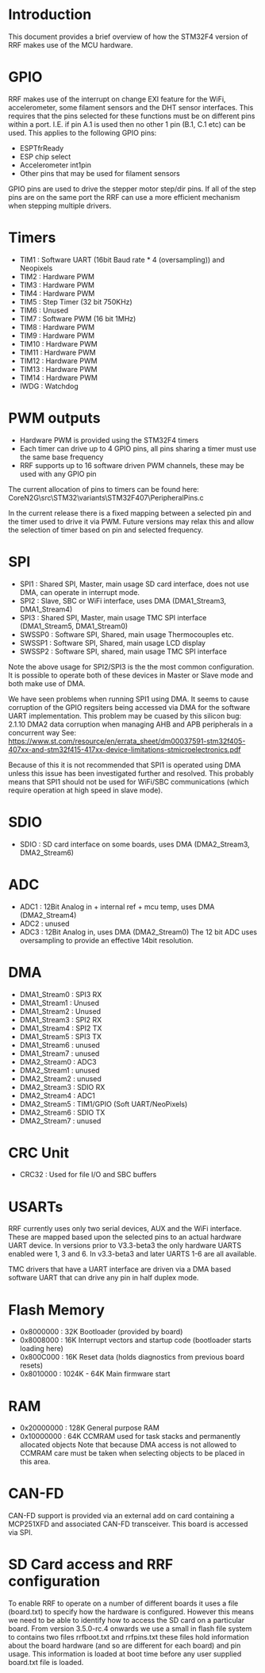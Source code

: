 Introduction
============
This document provides a brief overview of how the STM32F4 version of RRF makes use of the
MCU hardware.

GPIO
====
RRF makes use of the interrupt on change EXI feature for the WiFi, accelerometer, 
some filament sensors and the DHT sensor interfaces. This requires that the pins 
selected for these functions must be on different pins within a port. I.E.
if pin A.1 is used then no other 1 pin (B.1, C.1 etc) can be used. This applies
to the following GPIO pins:
* ESPTfrReady
* ESP chip select
* Accelerometer int1pin
* Other pins that may be used for filament sensors

GPIO pins are used to drive the stepper motor step/dir pins. If all of the step pins
are on the same port the RRF can use a more efficient mechanism when stepping multiple
drivers.

Timers
======
* TIM1 : Software UART (16bit Baud rate * 4 (oversampling)) and Neopixels
* TIM2 : Hardware PWM
* TIM3 : Hardware PWM
* TIM4 : Hardware PWM
* TIM5 : Step Timer (32 bit 750KHz)
* TIM6 : Unused
* TIM7 : Software PWM (16 bit 1MHz)
* TIM8 : Hardware PWM
* TIM9 : Hardware PWM
* TIM10 : Hardware PWM
* TIM11 : Hardware PWM
* TIM12 : Hardware PWM
* TIM13 : Hardware PWM
* TIM14 : Hardware PWM
* IWDG : Watchdog

PWM outputs
===========
* Hardware PWM is provided using the STM32F4 timers
* Each timer can drive up to 4 GPIO pins, all pins sharing a timer must use the same base frequency
* RRF supports up to 16 software driven PWM channels, these may be used with any GPIO pin

The current allocation of pins to timers can be found here:
CoreN2G\src\STM32\variants\STM32F407\PeripheralPins.c

In the current release there is a fixed mapping between a selected pin and the timer used to
drive it via PWM. Future versions may relax this and allow the selection of timer based on
pin and selected frequency.

SPI
===
* SPI1 : Shared SPI, Master, main usage SD card interface, does not use DMA, can operate in interrupt mode.
* SPI2 : Slave, SBC or WiFi interface, uses DMA (DMA1_Stream3, DMA1_Stream4)
* SPI3 : Shared SPI, Master, main usage TMC SPI interface (DMA1_Stream5, DMA1_Stream0) 
* SWSSP0 : Software SPI, Shared, main usage Thermocouples etc.
* SWSSP1 : Software SPI, Shared, main usage LCD display
* SWSSP2 : Software SPI, shared, main usage TMC SPI interface

Note the above usage for SPI2/SPI3 is the the most common configuration. It is possible
to operate both of these devices in Master or Slave mode and both make use of DMA.

We have seen problems when running SPI1 using DMA. It seems to cause corruption of the
GPIO regsiters being accessed via DMA for the software UART implementation. This problem
may be cuased by this silicon bug: 
2.1.10 DMA2 data corruption when managing AHB and APB peripherals in a concurrent way
See: https://www.st.com/resource/en/errata_sheet/dm00037591-stm32f405-407xx-and-stm32f415-417xx-device-limitations-stmicroelectronics.pdf

Because of this it is not recommended that SPI1 is operated using DMA unless this issue
has been investigated further and resolved. This probably means that SPI1 should not be
used for WiFi/SBC communications (which require operation at high speed in slave mode).

SDIO
====
* SDIO : SD card interface on some boards, uses DMA (DMA2_Stream3, DMA2_Stream6)

ADC
===
* ADC1 : 12Bit Analog in + internal ref + mcu temp, uses DMA (DMA2_Stream4)
* ADC2 : unused
* ADC3 : 12Bit Analog in, uses DMA (DMA2_Stream0)
The 12 bit ADC uses oversampling to provide an effective 14bit resolution.

DMA
===
* DMA1_Stream0 : SPI3 RX
* DMA1_Stream1 : Unused
* DMA1_Stream2 : Unused
* DMA1_Stream3 : SPI2 RX
* DMA1_Stream4 : SPI2 TX
* DMA1_Stream5 : SPI3 TX
* DMA1_Stream6 : unused
* DMA1_Stream7 : unused
* DMA2_Stream0 : ADC3
* DMA2_Stream1 : unused
* DMA2_Stream2 : unused
* DMA2_Stream3 : SDIO RX
* DMA2_Stream4 : ADC1
* DMA2_Stream5 : TIM1/GPIO (Soft UART/NeoPixels)
* DMA2_Stream6 : SDIO TX
* DMA2_Stream7 : unused

CRC Unit
========
* CRC32 : Used for file I/O and SBC buffers

USARTs
======
RRF currently uses only two serial devices, AUX and the WiFi interface. These are
mapped based upon the selected pins to an actual hardware UART device. In versions 
prior to V3.3-beta3 the only hardware UARTS enabled were 1, 3 and 6. In v3.3-beta3
and later UARTS 1-6 are all available.

TMC drivers that have a UART interface are driven via a DMA based software UART
that can drive any pin in half duplex mode.

Flash Memory
============
* 0x8000000 : 32K Bootloader (provided by board)
* 0x8008000 : 16K Interrupt vectors and startup code (bootloader starts loading here)
* 0x800C000 : 16K Reset data (holds diagnostics from previous board resets)
* 0x8010000 : 1024K - 64K Main firmware start

RAM
===
* 0x20000000 : 128K General purpose RAM
* 0x10000000 : 64K CCMRAM used for task stacks and permanently allocated objects
Note that because DMA access is not allowed to CCMRAM care must be taken when selecting
objects to be placed in this area.

CAN-FD
======
CAN-FD support is provided via an external add on card containing a MCP251XFD and associated
CAN-FD transceiver. This board is accessed via SPI.

SD Card access and RRF configuration
====================================
To enable RRF to operate on a number of different boards it uses a file (board.txt) to specify how the
hardware is configured. However this means we need to be able to identify how to access the SD card on
a particular board. From version 3.5.0-rc.4 onwards we use a small in flash file system to contains two
files rrfboot.txt and rrfpins.txt these files hold information about the board hardware (and so are
different for each board) and pin usage. This information is loaded at boot time before any user supplied
board.txt file is loaded. 